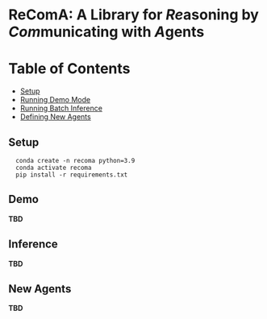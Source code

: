 # ReComA: A Library for *Re*asoning by *Com*municating with *A*gents


Table of Contents
===============

* [Setup](#Setup)
* [Running Demo Mode](#Demo)
* [Running Batch Inference](#Inference)
* [Defining New Agents](#New-Agents)


## Setup
```shell
  conda create -n recoma python=3.9
  conda activate recoma
  pip install -r requirements.txt
```

## Demo

**TBD**

## Inference

**TBD**

## New Agents

**TBD**
